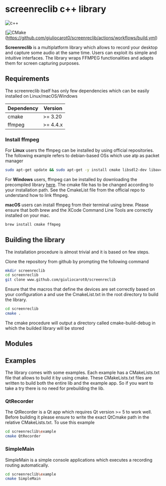 # screenreclib c++ library
<p> <img alt="c++" src="https://img.shields.io/badge/C++-17-blue.svg?style=flat&logo=c%2B%2B"/> 
<p/>

[![CMake](https://github.com/giuliocarot0/screenreclib/actions/workflows/build.yml/badge.svg)(https://github.com/giuliocarot0/screenreclib/actions/workflows/build.yml)

**Screenreclib** is a multiplatform library which allows to record your desktop and capture some audio at the same time. Users can exploit its simple and intuitive interfaces.
The library wraps FFMPEG functionalities and adapts them for screen capturing purposes. 

## Requirements
The screenreclib itself has only few dependencies which can be easily installed on Linux/macOS/Windows

 | Dependency | Version |
 | ------- | -------|
 | cmake | >= 3.20 |
 | ffmpeg | >= 4.4.x |

### Install ffmpeg

For **Linux** users the ffmpeg can be installed by using official repositories.
The following example refers to debian-based OSs which use atp as packet manager
```bash
sudo apt-get update && sudo apt-get -y install cmake libsdl2-dev libavcodec-dev libavfilter-dev libpostproc-dev libavformat-dev libavutil-dev  libswresample-dev libswscale-dev libavdevice-dev
```
For **Windows** users, ffmpeg can be installed by downloading the precompiled library [here](https://www.gyan.dev/ffmpeg/builds/packages/ffmpeg-4.4.1-full_build-shared.7z).
The cmake file has to be changed according to your installation path. See the CmakeList file from the official repo to understand how to link ffmpeg.

**macOS** users can install ffmpeg from their terminal using brew. Please ensure that both brew and the XCode Command Line Tools are correctly installed on your mac.
```bash
brew install cmake ffmpeg
```
## Building the library
The installation procedure is almost trivial and it is based on few steps.

Clone the repository from github by prompting the following command
```bash
mkdir screenreclib
cd screenreclib
git clone www.github.com/giuliocarot0/screenreclib
```
Ensure that the macros that define the devices are set correctly based on your configuration a
and use the CmakeList.txt in the root directory to build the library.
```bash
cd screenreclib
cmake . 
```
The cmake procedure will output a directory called cmake-build-debug in which the builded library will be stored

## Modules


## Examples
The library comes with some examples. Each example has a CMakeLists.txt file that allows to build it by using cmake.
These CMakeLists.txt files are written to build both the entire lib and the example app. So if you want to take a try there is no need for prebuilding the lib.

### QtRecorder
The QtRecorder is a Qt app which requires Qt version >= 5 to work well.
Before building it please ensure to write the exact QtCmake path in the relative CMakeLists.txt.
To use this example

```bash
cd screenreclib\example
cmake QtRecorder
```
### SimpleMain
SimpleMain is a simple console applications which executes a recording routing automatically.
```bash
cd screenreclib\example
cmake SimpleMain
```
